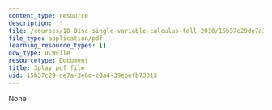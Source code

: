 ```yaml
---
content_type: resource
description: ''
file: /courses/18-01sc-single-variable-calculus-fall-2010/15b37c29de7a3e6dc0a439ebefb73313_MK_0QHbUnIA.pdf
file_type: application/pdf
learning_resource_types: []
ocw_type: OCWFile
resourcetype: Document
title: 3play pdf file
uid: 15b37c29-de7a-3e6d-c0a4-39ebefb73313
---
```

None

